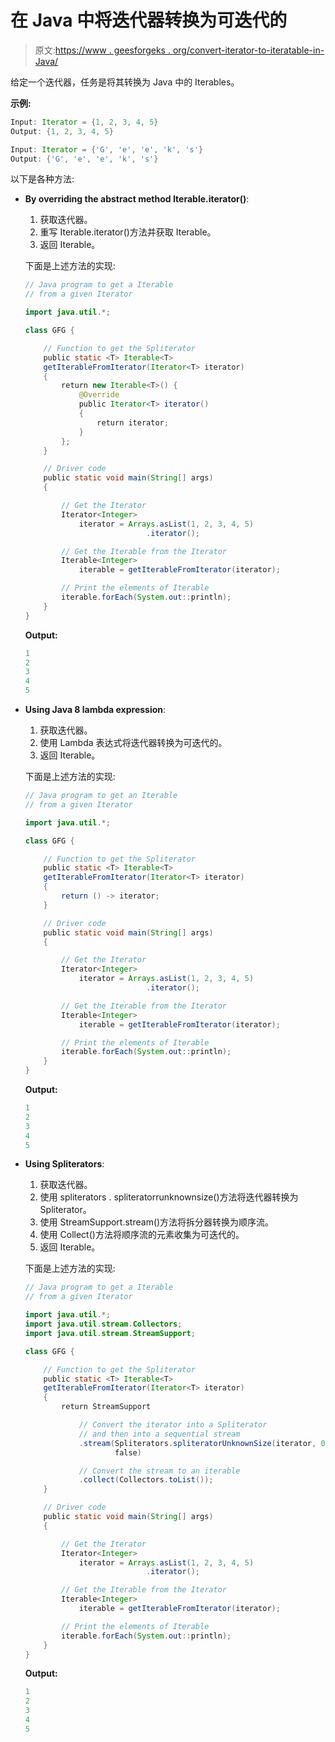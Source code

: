 # 在 Java 中将迭代器转换为可迭代的

> 原文:[https://www . geesforgeks . org/convert-iterator-to-iteratable-in-Java/](https://www.geeksforgeeks.org/convert-iterator-to-iterable-in-java/)

给定一个迭代器，任务是将其转换为 Java 中的 Iterables。

**示例:**

```java
Input: Iterator = {1, 2, 3, 4, 5}
Output: {1, 2, 3, 4, 5}

Input: Iterator = {'G', 'e', 'e', 'k', 's'}
Output: {'G', 'e', 'e', 'k', 's'}

```

以下是各种方法:

*   **By overriding the abstract method Iterable.iterator()**:
    1.  获取迭代器。
    2.  重写 Iterable.iterator()方法并获取 Iterable。
    3.  返回 Iterable。

    下面是上述方法的实现:

    ```java
    // Java program to get a Iterable
    // from a given Iterator

    import java.util.*;

    class GFG {

        // Function to get the Spliterator
        public static <T> Iterable<T>
        getIterableFromIterator(Iterator<T> iterator)
        {
            return new Iterable<T>() {
                @Override
                public Iterator<T> iterator()
                {
                    return iterator;
                }
            };
        }

        // Driver code
        public static void main(String[] args)
        {

            // Get the Iterator
            Iterator<Integer>
                iterator = Arrays.asList(1, 2, 3, 4, 5)
                               .iterator();

            // Get the Iterable from the Iterator
            Iterable<Integer>
                iterable = getIterableFromIterator(iterator);

            // Print the elements of Iterable
            iterable.forEach(System.out::println);
        }
    }
    ```

    **Output:**

    ```java
    1
    2
    3
    4
    5

    ```

*   **Using Java 8 lambda expression**:
    1.  获取迭代器。
    2.  使用 Lambda 表达式将迭代器转换为可迭代的。
    3.  返回 Iterable。

    下面是上述方法的实现:

    ```java
    // Java program to get an Iterable
    // from a given Iterator

    import java.util.*;

    class GFG {

        // Function to get the Spliterator
        public static <T> Iterable<T>
        getIterableFromIterator(Iterator<T> iterator)
        {
            return () -> iterator;
        }

        // Driver code
        public static void main(String[] args)
        {

            // Get the Iterator
            Iterator<Integer>
                iterator = Arrays.asList(1, 2, 3, 4, 5)
                               .iterator();

            // Get the Iterable from the Iterator
            Iterable<Integer>
                iterable = getIterableFromIterator(iterator);

            // Print the elements of Iterable
            iterable.forEach(System.out::println);
        }
    }
    ```

    **Output:**

    ```java
    1
    2
    3
    4
    5

    ```

*   **Using Spliterators**:
    1.  获取迭代器。
    2.  使用 spliterators . spliteratorrunknownsize()方法将迭代器转换为 Spliterator。
    3.  使用 StreamSupport.stream()方法将拆分器转换为顺序流。
    4.  使用 Collect()方法将顺序流的元素收集为可迭代的。
    5.  返回 Iterable。

    下面是上述方法的实现:

    ```java
    // Java program to get a Iterable
    // from a given Iterator

    import java.util.*;
    import java.util.stream.Collectors;
    import java.util.stream.StreamSupport;

    class GFG {

        // Function to get the Spliterator
        public static <T> Iterable<T>
        getIterableFromIterator(Iterator<T> iterator)
        {
            return StreamSupport

                // Convert the iterator into a Spliterator
                // and then into a sequential stream
                .stream(Spliterators.spliteratorUnknownSize(iterator, 0),
                        false)

                // Convert the stream to an iterable
                .collect(Collectors.toList());
        }

        // Driver code
        public static void main(String[] args)
        {

            // Get the Iterator
            Iterator<Integer>
                iterator = Arrays.asList(1, 2, 3, 4, 5)
                               .iterator();

            // Get the Iterable from the Iterator
            Iterable<Integer>
                iterable = getIterableFromIterator(iterator);

            // Print the elements of Iterable
            iterable.forEach(System.out::println);
        }
    }
    ```

    **Output:**

    ```java
    1
    2
    3
    4
    5

    ```